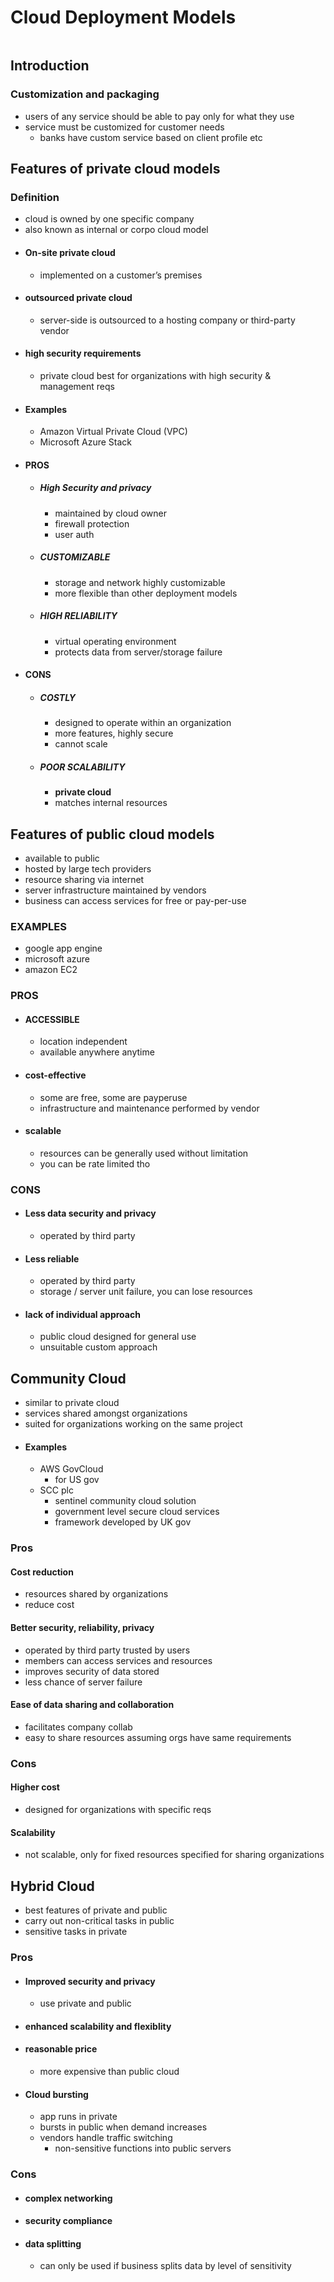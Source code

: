 # Cloud Deployment Models
```toc
```

## Introduction
### Customization and packaging
- users of any service should be able to pay only for what they use
- service must be customized for customer needs
	- banks have custom service based on client profile etc

## Features of private cloud models
### Definition
- cloud is owned by one specific company
- also known as internal or corpo cloud model
- #### On-site private cloud
	- implemented on a customer’s premises
- #### outsourced private cloud
	- server-side is outsourced to a hosting company or third-party vendor
- #### high security requirements
	- private cloud best for organizations with high security & management reqs
- #### Examples
	- Amazon Virtual Private Cloud (VPC)
	- Microsoft Azure Stack
- #### PROS
	- ##### High Security and privacy
		- maintained by cloud owner
		- firewall protection
		- user auth
	- ##### CUSTOMIZABLE
		- storage and network highly customizable
		- more flexible than other deployment models
	- ##### HIGH RELIABILITY
		- virtual operating environment
		- protects data from server/storage failure
- #### CONS
	- ##### COSTLY
		- designed to operate within an organization
		- more features, highly secure
		- cannot scale
	- ##### POOR SCALABILITY
		- **private cloud**
		- matches internal resources

## Features of public cloud models
- available to public 
- hosted by large tech providers
- resource sharing via internet
- server infrastructure maintained by vendors
- business can access services for free or pay-per-use
### EXAMPLES
-  google app engine
- microsoft azure
- amazon EC2
 
### PROS
- #### ACCESSIBLE
	- location independent
	- available anywhere anytime
- #### cost-effective
	- some are free, some are payperuse
	- infrastructure and maintenance performed by vendor
- #### scalable
	- resources can be generally used without limitation
	- you can be rate limited tho
### CONS
- #### Less data security and privacy
	- operated by third party
- #### Less reliable
	- operated by third party
	- storage / server unit failure, you can lose resources
- #### lack of individual approach
	- public cloud designed for general use
	- unsuitable custom approach 

## Community Cloud
- similar to private cloud
- services shared amongst organizations
- suited for organizations working on the same project
- #### Examples
	- AWS GovCloud
		- for US gov
	- SCC plc
		- sentinel community cloud solution
		- government level secure cloud services
		- framework developed by UK gov
### Pros
#### Cost reduction
- resources shared by organizations
- reduce cost
#### Better security, reliability, privacy
- operated by third party trusted by users
- members can access services and resources
- improves security of data stored
- less chance of server failure
#### Ease of data sharing and collaboration
- facilitates company collab
- easy to share resources assuming orgs have same requirements
### Cons
#### Higher cost
- designed for organizations with specific reqs
#### Scalability
- not scalable, only for fixed resources specified for sharing organizations
## Hybrid Cloud
- best features of private and public
- carry out non-critical tasks in public
- sensitive tasks in private
### Pros
- #### Improved security and privacy
	- use private and public
- #### enhanced scalability and flexiblity
- #### reasonable price
	- more expensive than public cloud
- #### Cloud bursting
	- app runs in private
	- bursts in public when demand increases
	- vendors handle traffic switching
		- non-sensitive functions into public servers
### Cons
- #### complex networking
- #### security compliance
- #### data splitting
	- can only be used if business splits data by level of sensitivity
